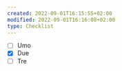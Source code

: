 ```yaml
---
created: 2022-09-01T16:15:55+02:00
modified: 2022-09-01T16:16:08+02:00
type: Checklist
---
```


- [ ] Umo
- [x] Due
- [ ] Tre
